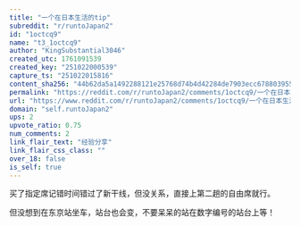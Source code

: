 ```yaml
---
title: "一个在日本生活的tip"
subreddit: "r/runtoJapan2"
id: "1octcq9"
name: "t3_1octcq9"
author: "KingSubstantial3046"
created_utc: 1761091539
created_key: "251022000539"
capture_ts: "251022015816"
content_sha256: "44b62da5a1492288121e25768d74b4d42284de7903ecc678803955b091627841"
permalink: "https://reddit.com/r/runtoJapan2/comments/1octcq9/一个在日本生活的tip/"
url: "https://www.reddit.com/r/runtoJapan2/comments/1octcq9/一个在日本生活的tip/"
domain: "self.runtoJapan2"
ups: 2
upvote_ratio: 0.75
num_comments: 2
link_flair_text: "经验分享"
link_flair_css_class: ""
over_18: false
is_self: true
---
```


买了指定席记错时间错过了新干线，但没关系，直接上第二趟的自由席就行。

但没想到在东京站坐车，站台也会变，不要呆呆的站在数字编号的站台上等！
